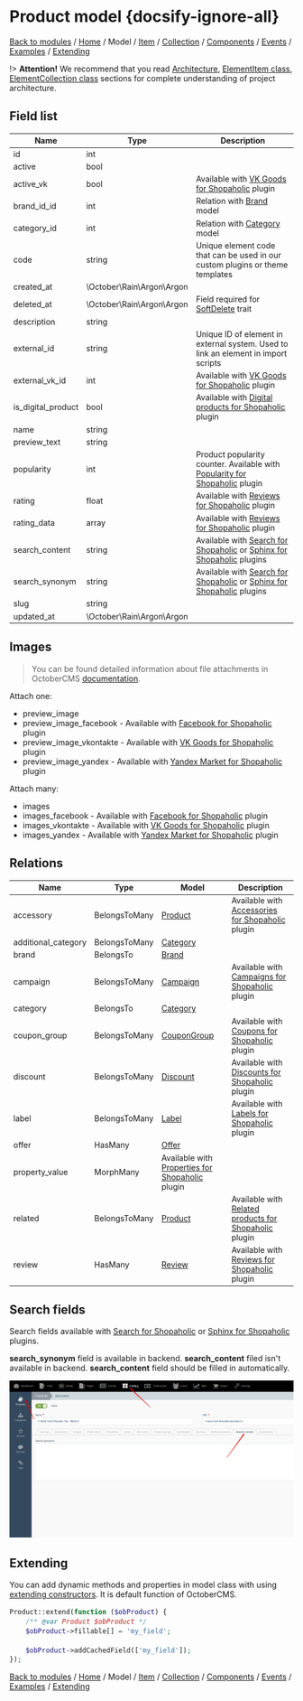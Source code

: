 # Product model {docsify-ignore-all}

[Back to modules](modules/home.md)
/ [Home](modules/product/home.md)
/ Model
/ [Item](modules/product/item/item.md)
/ [Collection](modules/product/collection/collection.md)
/ [Components](modules/product/component/component.md)
/ [Events](modules/product/event/event.md)
/ [Examples](modules/product/examples/examples.md)
/ [Extending](modules/product/extending/extending.md)

!> **Attention!**  We recommend that you read [Architecture](home.md#architecture), [ElementItem class](item-class/item-class.md),
[ElementCollection class](collection-class/collection-class.md) sections for complete understanding of  project architecture.

## Field list

|  Name | Type | Description |
|-------|------|--------|
|id|int|
|active|bool|
|active_vk|bool|Available with [VK Goods for Shopaholic](plugins/home#vk-goods-for-shopaholic) plugin|
|brand_id_id|int|Relation with [Brand](modules/brand/model/model.md) model|
|category_id|int|Relation with [Category](modules/category/model/model.md) model|
|code|string|Unique element code that can be used in our custom plugins or theme templates|
|created_at|\October\Rain\Argon\Argon|
|deleted_at|\October\Rain\Argon\Argon|Field required for [SoftDelete](https://octobercms.com/docs/database/traits#soft-deleting) trait|
|description|string|
|external_id|string|Unique ID of element in external system. Used to link an element in import scripts|
|external_vk_id|int|Available with [VK Goods for Shopaholic](plugins/home#vk-goods-for-shopaholic) plugin|
|is_digital_product|bool|Available with [Digital products for Shopaholic](plugins/home.md#digital-products-for-shopaholic) plugin|
|name|string|
|preview_text|string|
|popularity|int|Product popularity counter. Available with [Popularity for Shopaholic](plugins/home.md#popularity-for-shopaholic) plugin|
|rating|float|Available with [Reviews for Shopaholic](plugins/home.md#reviews-for-shopaholic) plugin|
|rating_data|array|Available with [Reviews for Shopaholic](plugins/home.md#reviews-for-shopaholic) plugin|
|search_content|string|Available with [Search for Shopaholic](plugins/home.md#search-for-shopaholic) or [Sphinx for Shopaholic](plugins/home.md#search-for-shopaholic) plugins|
|search_synonym|string|Available with [Search for Shopaholic](plugins/home.md#search-for-shopaholic) or [Sphinx for Shopaholic](plugins/home.md#search-for-shopaholic) plugins|
|slug|string|
|updated_at|\October\Rain\Argon\Argon|

## Images

> You can be found detailed information about file attachments in OctoberCMS [documentation](https://octobercms.com/docs/database/attachments).

Attach one:
* preview_image
* preview_image_facebook - Available with [Facebook for Shopaholic](plugins/home#facebook-for-shopaholic) plugin
* preview_image_vkontakte - Available with [VK Goods for Shopaholic](plugins/home#vk-goods-for-shopaholic) plugin
* preview_image_yandex - Available with [Yandex Market for Shopaholic](plugins/home#yandex-market-for-shopaholic) plugin
 
 Attach many:
* images
* images_facebook - Available with [Facebook for Shopaholic](plugins/home#facebook-for-shopaholic) plugin
* images_vkontakte - Available with [VK Goods for Shopaholic](plugins/home#vk-goods-for-shopaholic) plugin
* images_yandex - Available with [Yandex Market for Shopaholic](plugins/home#yandex-market-for-shopaholic) plugin

## Relations

|Name|Type|Model|Description|
|-----|-----|-----|-----|
|accessory|BelongsToMany|[Product](modules/product/model/model.md)|Available with [Accessories for Shopaholic](plugins/home.md#accessories-for-shopaholic) plugin|
|additional_category|BelongsToMany|[Category](modules/category/model/model.md)|
|brand|BelongsTo|[Brand](modules/brand/model/model.md)|
|campaign|BelongsToMany|[Campaign](modules/campaign/model/model.md)|Available with [Campaigns for Shopaholic](plugins/home.md#campaigns-for-shopaholic) plugin|
|category|BelongsTo|[Category](modules/category/model/model.md)|
|coupon_group|BelongsToMany|[CouponGroup](modules/coupongroup/model/model.md)|Available with [Coupons for Shopaholic](plugins/home.md#coupons-for-shopaholic) plugin|
|discount|BelongsToMany|[Discount](modules/discount/model/model.md)|Available with [Discounts for Shopaholic](plugins/home.md#discounts-for-shopaholic) plugin|
|label|BelongsToMany|[Label](modules/label/model/model.md)|Available with [Labels for Shopaholic](plugins/home.md#labels-for-shopaholic) plugin|
|offer|HasMany|[Offer](modules/offer/model/model.md)|
|property_value|MorphMany|Available with [Properties for Shopaholic](plugins/home.md#properties-for-shopaholic) plugin|
|related|BelongsToMany|[Product](modules/product/model/model.md)|Available with [Related products for Shopaholic](plugins/home.md#related-products-for-shopaholic) plugin|
|review|HasMany|[Review](modules/review/model/model.md)|Available with [Reviews for Shopaholic](plugins/home.md#reviews-for-shopaholic) plugin|

## Search fields

Search fields available with [Search for Shopaholic](plugins/home.md#search-for-shopaholic) or [Sphinx for Shopaholic](plugins/home.md#search-for-shopaholic) plugins.

**search_synonym** field is available in backend. **search_content** filed isn't available in backend. **search_content** field should be filled in automatically. 

![](./../../../assets/images/backend-product-3.png)

## Extending

You can add dynamic methods and properties in model class with using [extending constructors](http://octobercms.com/docs/services/behaviors#constructor-extension).
It is default function of OctoberCMS.

```php
Product::extend(function ($obProduct) {
    /** @var Product $obProduct */
    $obProduct->fillable[] = 'my_field';
    
    $obProduct->addCachedField(['my_field']);
});
```

[Back to modules](modules/home.md)
/ [Home](modules/product/home.md)
/ Model
/ [Item](modules/product/item/item.md)
/ [Collection](modules/product/collection/collection.md)
/ [Components](modules/product/component/component.md)
/ [Events](modules/product/event/event.md)
/ [Examples](modules/product/examples/examples.md)
/ [Extending](modules/product/extending/extending.md)